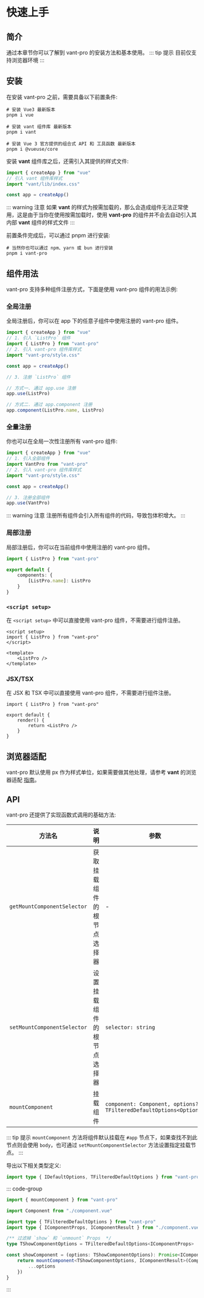 # 快速上手

## 简介

通过本章节你可以了解到 vant-pro 的安装方法和基本使用。
::: tip 提示
目前仅支持浏览器环境
:::

## 安装

在安装 vant-pro 之前，需要具备以下前置条件:

```shell
# 安装 Vue3 最新版本
pnpm i vue

# 安装 vant 组件库 最新版本
pnpm i vant

# 安装 Vue 3 官方提供的组合式 API 和 工具函数 最新版本
pnpm i @vueuse/core
```

安装 **vant** 组件库之后，还需引入其提供的样式文件:

```ts
import { createApp } from "vue"
// 引入 vant 组件库样式
import "vant/lib/index.css"

const app = createApp()
```

::: warning 注意
如果 **vant** 的样式为按需加载的，那么会造成组件无法正常使用，这是由于当你在使用按需加载时，使用 **vant-pro** 的组件并不会去自动引入其内部 **vant** 组件的样式文件
:::

前置条件完成后，可以通过 pnpm 进行安装:

```shell
# 当然你也可以通过 npm、yarn 或 bun 进行安装
pnpm i vant-pro
```

## 组件用法

vant-pro 支持多种组件注册方式，下面是使用 vant-pro 组件的用法示例:

### 全局注册

全局注册后，你可以在 app 下的任意子组件中使用注册的 vant-pro 组件。

```ts
import { createApp } from "vue"
// 1. 引入 `ListPro` 组件
import { ListPro } from "vant-pro"
// 2. 引入 vant-pro 组件库样式
import "vant-pro/style.css"

const app = createApp()

// 3. 注册 `ListPro` 组件

// 方式一. 通过 app.use 注册
app.use(ListPro)

// 方式二. 通过 app.component 注册
app.component(ListPro.name, ListPro)
```

### 全量注册

你也可以在全局一次性注册所有 vant-pro 组件:

```ts
import { createApp } from "vue"
// 1. 引入全部组件
import VantPro from "vant-pro"
// 2. 引入 vant-pro 组件库样式
import "vant-pro/style.css"

const app = createApp()

// 3. 注册全部组件
app.use(VantPro)
```

::: warning 注意
注册所有组件会引入所有组件的代码，导致包体积增大。
:::

### 局部注册

局部注册后，你可以在当前组件中使用注册的 vant-pro 组件。

```ts
import { ListPro } from "vant-pro"

export default {
    components: {
        [ListPro.name]: ListPro
    }
}
```

### `<script setup>`

在 `<script setup>` 中可以直接使用 vant-pro 组件，不需要进行组件注册。

```vue
<script setup>
import { ListPro } from "vant-pro"
</script>

<template>
    <ListPro />
</template>
```

### JSX/TSX

在 JSX 和 TSX 中可以直接使用 vant-pro 组件，不需要进行组件注册。

```tsx
import { ListPro } from "vant-pro"

export default {
    render() {
        return <ListPro />
    }
}
```

## 浏览器适配

vant-pro 默认使用 px 作为样式单位，如果需要做其他处理，请参考 **vant** 的浏览器适配 [指南](https://vant-ui.github.io/vant/#/zh-CN/advanced-usage#liu-lan-qi-gua-pei)。

## API

vant-pro 还提供了实现函数式调用的基础方法:

| 方法名                      | 说明                       | 参数                                                               | 返回值            |
| --------------------------- | -------------------------- | ------------------------------------------------------------------ | ----------------- |
| `getMountComponentSelector` | 获取挂载组件的根节点选择器 | -                                                                  | `string`          |
| `setMountComponentSelector` | 设置挂载组件的根节点选择器 | `selector: string`                                                 | `void`            |
| `mountComponent`            | 挂载组件                   | `component: Component, options?: TFilteredDefaultOptions<Options>` | `Promise<Result>` |

::: tip 提示
`mountComponent` 方法将组件默认挂载在 `#app` 节点下，如果查找不到此节点则会使用 `body`，也可通过 `setMountComponentSelector` 方法设置指定挂载节点。
:::

导出以下相关类型定义:

```ts
import type { IDefaultOptions, TFilteredDefaultOptions } from "vant-pro"
```

::: code-group

```ts [代码示例]
import { mountComponent } from "vant-pro"

import Component from "./component.vue"

import type { TFilteredDefaultOptions } from "vant-pro"
import type { IComponentProps, IComponentResult } from "./component.vue"

/** 过滤掉 `show` 和 `unmount` Props  */
type TShowComponentOptions = TFilteredDefaultOptions<IComponentProps>

const showComponent = (options: TShowComponentOptions): Promise<IComponentResult> => {
    return mountComponent<TShowComponentOptions, IComponentResult>(Component, {
        ...options
    })
}
```

:::
